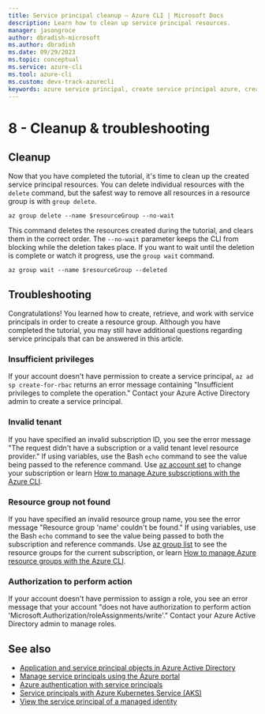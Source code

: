 ```yaml
---
title: Service principal cleanup – Azure CLI | Microsoft Docs
description: Learn how to clean up service principal resources.
manager: jasongroce
author: dbradish-microsoft
ms.author: dbradish
ms.date: 09/29/2023
ms.topic: conceptual
ms.service: azure-cli
ms.tool: azure-cli
ms.custom: devx-track-azurecli
keywords: azure service principal, create service principal azure, create service principal azure cli
---
```


# 8 - Cleanup & troubleshooting

## Cleanup

Now that you have completed the tutorial, it's time to clean up the created service principal resources. You can delete individual resources with the `delete` command, but the safest way to remove all resources in a resource group is with `group delete`.

```azurecli-interactive
az group delete --name $resourceGroup --no-wait
```

This command deletes the resources created during the tutorial, and clears them in the correct order. The `--no-wait` parameter keeps the CLI from blocking while the deletion takes place. If you want to wait until the deletion is complete or watch it progress, use the `group wait` command.

```azurecli-interactive
az group wait --name $resourceGroup --deleted
```

## Troubleshooting

Congratulations! You learned how to create, retrieve, and work with service principals in order to create a resource group. Although you have completed the tutorial, you may still have additional questions regarding service principals that can be answered in this article.

### Insufficient privileges
If your account doesn't have permission to create a service principal, `az ad sp create-for-rbac` returns an error message containing "Insufficient privileges to complete the operation." Contact your Azure Active Directory admin to create a service principal.

### Invalid tenant
If you have specified an invalid subscription ID, you see the error message "The request didn't have a subscription or a valid tenant level resource provider." If using variables, use the Bash `echo` command to see the value being passed to the reference command.  Use [az account set](/cli/azure/account#az-account-set) to change your subscription or learn [How to manage Azure subscriptions with the Azure CLI](./manage-azure-subscriptions-azure-cli.md).

### Resource group not found
If you have specified an invalid resource group name, you see the error message "Resource group 'name' couldn't be found." If using variables, use the Bash `echo` command to see the value being passed to both the subscription and reference commands.  Use [az group list](/cli/azure/group#az-group-list) to see the resource groups for the current subscription, or learn [How to manage Azure resource groups with the Azure CLI](./manage-azure-groups-azure-cli.md).

### Authorization to perform action
If your account doesn't have permission to assign a role, you see an error message that your account "does not have authorization to perform action 'Microsoft.Authorization/roleAssignments/write'." Contact your Azure Active Directory admin to manage roles.

## See also

* [Application and service principal objects in Azure Active Directory](/azure/active-directory/develop/app-objects-and-service-principals)
* [Manage service principals using the Azure portal](/azure/developer/python/how-to-manage-service-principals)
* [Azure authentication with service principals](/azure/developer/java/sdk/identity-service-principal-auth)
* [Service principals with Azure Kubernetes Service (AKS)](/azure/aks/kubernetes-service-principal)
* [View the service principal of a managed identity](/azure/active-directory/managed-identities-azure-resources/how-to-view-managed-identity-service-principal-cli)
